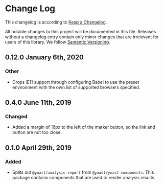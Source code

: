 # Change Log

This changelog is according to [Keep a Changelog](http://keepachangelog.com).

All notable changes to this project will be documented in this file. Releases without a changelog entry contain only minor changes that are irrelevant for users of this library.
We follow [Semantic Versioning](http://semver.org/).

## 0.12.0 January 6th, 2020
### Other
* Drops IE11 support through configuring Babel to use the preset environment with the own list of supported browsers specified.

## 0.4.0 June 11th, 2019
### Changed
* Added a margin of 16px to the left of the marker button, so the link and button are not too close.

## 0.1.0 April 29th, 2019
### Added
* Splits out `@yoast/analysis-report` from `@yoast/yoast-components`. This package contains components that are used to render analysis results.
